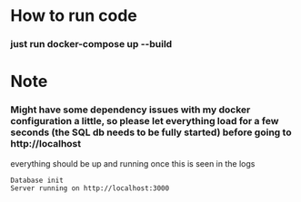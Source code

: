 # How to run code

### just run docker-compose up --build

# Note

### Might have some dependency issues with my docker configuration a little, so please let everything load for a few seconds (the SQL db needs to be fully started) before going to http://localhost

everything should be up and running once this is seen in the logs

```bash
Database init
Server running on http://localhost:3000
```
